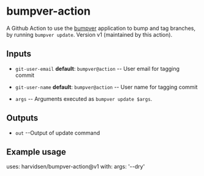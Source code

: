 # bumpver-action
A Github Action to use the [bumpver](https://github.com/mbarkhau/bumpver)
application to bump and tag branches, by running `bumpver update`.
Version v1 (maintained by this action). 

## Inputs
- `git-user-email` **default**: `bumpver@action`
-- User email for tagging commit

- `git-user-name` **default**: `bumpver@action`
-- User name for tagging commit

- `args` 
-- Arguments executed as `bumpver update $args`.

## Outputs

- `out`
--Output of update command

## Example usage

uses: harvidsen/bumpver-action@v1
with:
  args: '--dry'

